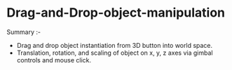 # Drag-and-Drop-object-manipulation

Summary :-
* Drag and drop object instantiation from 3D button into world space.
* Translation, rotation, and scaling of object on x, y, z axes via gimbal controls and mouse click.

